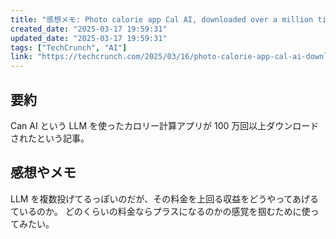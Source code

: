 ```yaml
---
title: "感想メモ: Photo calorie app Cal AI, downloaded over a million times, was built by two teenagers"
created_date: "2025-03-17 19:59:31"
updated_date: "2025-03-17 19:59:31"
tags: ["TechCrunch", "AI"]
link: "https://techcrunch.com/2025/03/16/photo-calorie-app-cal-ai-downloaded-over-a-million-times-was-built-by-two-teenagers/"
---
```


## 要約

Can AI という LLM を使ったカロリー計算アプリが 100 万回以上ダウンロードされたという記事。

## 感想やメモ

LLM を複数投げてるっぽいのだが、その料金を上回る収益をどうやってあげるているのか。
どのくらいの料金ならプラスになるのかの感覚を掴むために使ってみたい。
